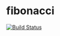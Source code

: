 # fibonacci
[![Build Status](http://ec2-34-231-232-144.compute-1.amazonaws.com:8080/buildStatus/icon?job=fibonacci)](http://ec2-34-231-232-144.compute-1.amazonaws.com:8080/job/fibonacci/)
